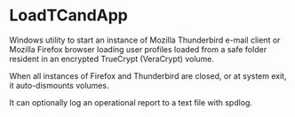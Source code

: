 LoadTCandApp
============

Windows utility to start an instance of Mozilla Thunderbird e-mail client or Mozilla Firefox browser loading user profiles loaded from a safe folder resident in an encrypted TrueCrypt (VeraCrypt) volume.

When all instances of Firefox and Thunderbird are closed, or at system exit, it auto-dismounts volumes.

It can optionally log an operational report to a text file with spdlog.
